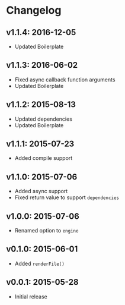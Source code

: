 # Changelog

## v1.1.4: 2016-12-05

- Updated Boilerplate

## v1.1.3: 2016-06-02

- Fixed async callback function arguments
- Updated Boilerplate

## v1.1.2: 2015-08-13

- Updated dependencies
- Updated Boilerplate

## v1.1.1: 2015-07-23

- Added compile support

## v1.1.0: 2015-07-06

- Added async support
- Fixed return value to support `dependencies`

## v1.0.0: 2015-07-06

- Renamed option to `engine`

## v0.1.0: 2015-06-01

- Added `renderFile()`

## v0.0.1: 2015-05-28

- Initial release
